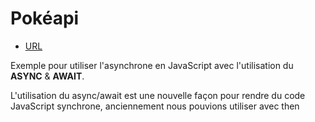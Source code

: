 # Pokéapi 

- [URL](https://pokeapi.co/)


Exemple pour utiliser l'asynchrone en JavaScript avec l'utilisation du **ASYNC** & **AWAIT**.

L'utilisation du async/await est une nouvelle façon pour rendre du code JavaScript synchrone, 
anciennement nous pouvions utiliser avec then